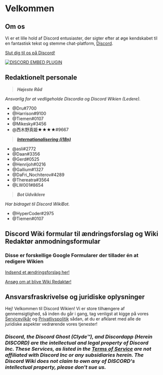 <!-- TITLE: Danish - Startside -->
<!-- SUBTITLE: Velkommen til Discord Wikien! -->

# Velkommen
## Om os

Vi er et lille hold af Discord entusiaster, der sigter efter at øge kendskabet til en fantastisk tekst og stemme chat-platform, [Discord](https://discordapp.com).

[Slut dig til os på Discord!](https://discord.gg/WHz5r3N)

<a href="https://discord.gg/WHz5r3N">![DISCORD EMBED PLUGIN](https://discordapp.com/api/guilds/268800390961561601/widget.png?style=banner2)</a>

## Redaktionelt personale
> ***Højeste Råd***

*Ansvarlig for at vedligeholde Discordia og Discord Wikien (Ledere).*
* @Dru#7700
* @Harrison#9100
* @Tiemen#0107
* @Mikesky#3456
* @西木野真姫★★★★#9667

> ***[Internationalisering  (i18n)](http://discordia.me/translations)***

* @asli#2772
* @Daan#3356
* @Gerd#0525
* @Henrijoh#0216
* @Gallium#1327
* @DaFri_Nochiterov#4289
* @Thereatra#3564
* @LW001#8654

> ***Bot Udviklere***

*Har bidraget til Discord WikiBot.*
* @HyperCoder#2975
* @Tiemen#0107

## Discord Wiki formular til ændringsforslag og Wiki Redaktør anmodningsformular
### Disse er forskellige Google Formularer der tillader én at redigere Wikien

[Indsend et ændringsforslag her!](https://goo.gl/forms/tXAUTq1uWNd5UJo43)

[Ansøg om at blive Wiki Redaktør!](https://goo.gl/forms/acaEgDcB2wLvAyUs1)
## Ansvarsfraskrivelse og juridiske oplysninger
Hej! Velkommen til Discord Wikien! Vi er store tilhængere af gennemsigtighed, så inden du går i gang, tag venligst at kigge på vores [Servicevilkår](/da/servicevilkar) og [Privatlivspolitik](/da/privatlivspolitik) sådan, at du er afklaret med alle de juridiske aspekter vedrørende vores tjenester!

### ***Discord, the Discord Ghost (Clyde™), and Discordapp (Herein DISCORD) are the intellectual and legal property of Discord Inc. These Services, as listed in the [Terms of Service](/terms) are not affiliated with Discord Inc or any subsidiaries herein. The Discord Wiki does not claim to own any of DISCORD's intellectual property, please don't sue us.***